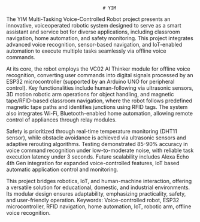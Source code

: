                                         # YIM
The YIM Multi-Tasking Voice-Controlled Robot project presents an innovative, voiceoperated
robotic system designed to serve as a smart assistant and service bot for diverse
applications, including classroom navigation, home automation, and safety monitoring. This
project integrates advanced voice recognition, sensor-based navigation, and IoT-enabled
automation to execute multiple tasks seamlessly via offline voice commands.

At its core, the robot employs the VC02 AI Thinker module for offline voice recognition,
converting user commands into digital signals processed by an ESP32
microcontroller (supported by an Arduino UNO for peripheral control). Key functionalities
include human-following via ultrasonic sensors, 3D motion robotic arm operations for object
handling, and magnetic tape/RFID-based classroom navigation, where the robot follows
predefined magnetic tape paths and identifies junctions using RFID tags. The system also
integrates Wi-Fi, Bluetooth-enabled home automation, allowing remote control of appliances
through relay modules.

Safety is prioritized through real-time temperature monitoring (DHT11 sensor), while obstacle
avoidance is achieved via ultrasonic sensors and adaptive rerouting algorithms. Testing
demonstrated 85-90% accuracy in voice command recognition under low-to-moderate noise,
with reliable task execution latency under 3 seconds. Future scalability includes Alexa Echo
4th Gen integration for expanded voice-controlled features, IoT based automatic application
control and monitoring.

This project bridges robotics, IoT, and human-machine interaction, offering a versatile solution
for educational, domestic, and industrial environments. Its modular design ensures adaptability,
emphasizing practicality, safety, and user-friendly operation.
Keywords: Voice-controlled robot, ESP32 microcontroller, RFID navigation, home
automation, IoT, robotic arm, offline voice recognition.
